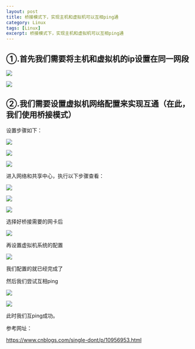 ```yaml
---
layout: post
title: 桥接模式下，实现主机和虚拟机可以互相ping通
category: Linux
tags: [Linux]
excerpt: 桥接模式下，实现主机和虚拟机可以互相ping通
---
```

## ①.首先我们需要将主机和虚拟机的ip设置在同一网段 ##

![](http://www.nangongyibin.com/assets/images/lbp0.png)

![](http://www.nangongyibin.com/assets/images/lbp1.png)

## ②.我们需要设置虚拟机网络配置来实现互通（在此，我们使用桥接模式） ##

设置步骤如下：

![](http://www.nangongyibin.com/assets/images/lbp2.png)


![](http://www.nangongyibin.com/assets/images/lbp3.png)


![](http://www.nangongyibin.com/assets/images/lbp4.png)

进入网络和共享中心，执行以下步骤查看：

![](http://www.nangongyibin.com/assets/images/lbp5.png)


![](http://www.nangongyibin.com/assets/images/lbp6.png)


![](http://www.nangongyibin.com/assets/images/lbp7.png)

选择好桥接需要的网卡后


![](http://www.nangongyibin.com/assets/images/lbp8.png)

再设置虚拟机系统的配置

![](http://www.nangongyibin.com/assets/images/lbp9.png)

我们配置的就已经完成了

然后我们尝试互相ping

![](http://www.nangongyibin.com/assets/images/lbp10.png)

![](http://www.nangongyibin.com/assets/images/lbp11.png)

此时我们互ping成功。

参考网址：

<https://www.cnblogs.com/single-dont/p/10956953.html>


